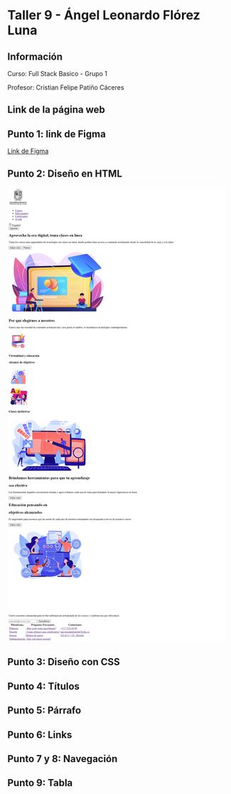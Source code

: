 <h1>Taller 9 - Ángel Leonardo Flórez Luna</h1>

<h2>Información</h2>
<p>Curso: Full Stack Basico - Grupo 1</p>
<p>Profesor: Cristian Felipe Patiño Cáceres</p>

<h2>Link de la página web</h2>


<h2>Punto 1: link de Figma</h2>
<a href="https://www.figma.com/file/O9wDEslL589lAJMrZfRB31/Angel-Leonardo-Florez-Luna?type=design&node-id=0%3A1&mode=design&t=WZ2OeDTLX1a1wmRF-1">Link de Figma</a>

<h2>Punto 2: Diseño en HTML</h2>
<img src="./public/images/punto-2.png" alt="punto-2">

<h2>Punto 3: Diseño con CSS</h2>

<h2>Punto 4: Títulos</h2>

<h2>Punto 5: Párrafo</h2>

<h2>Punto 6: Links</h2>

<h2>Punto 7 y 8: Navegación</h2>

<h2>Punto 9: Tabla</h2>